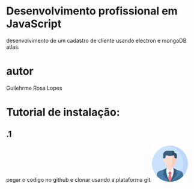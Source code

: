 # Desenvolvimento profissional em JavaScript
desenvolvimento de um cadastro de cliente usando electron e mongoDB atlas.

# autor
Guilehrme Rosa Lopes

# Tutorial de instalação:
## .1
pegar o codigo no github e clonar usando a plataforma git
![](https://github.com/caallop/cadastro-cliente/blob/main/src/public/img/cadastro.png)
